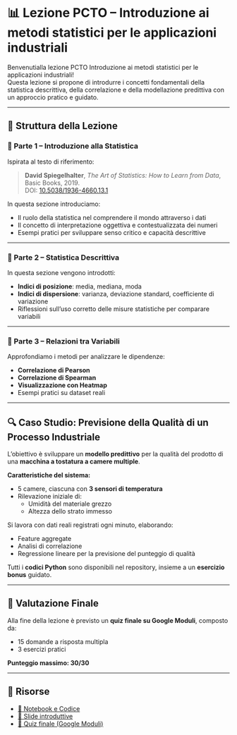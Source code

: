 # 📊 Lezione PCTO – Introduzione ai metodi statistici per le applicazioni industriali

Benvenutialla lezione PCTO Introduzione ai metodi statistici per le applicazioni industriali!  
Questa lezione si propone di introdurre i concetti fondamentali della statistica descrittiva, della correlazione e della modellazione predittiva con un approccio pratico e guidato.

---

## 📘 Struttura della Lezione

### 🔹 Parte 1 – Introduzione alla Statistica

Ispirata al testo di riferimento:

> **David Spiegelhalter**, *The Art of Statistics: How to Learn from Data*, Basic Books, 2019.  
> DOI: [10.5038/1936-4660.13.1](https://doi.org/10.5038/1936-4660.13.1)

In questa sezione introduciamo:
- Il ruolo della statistica nel comprendere il mondo attraverso i dati
- Il concetto di interpretazione oggettiva e contestualizzata dei numeri
- Esempi pratici per sviluppare senso critico e capacità descrittive

---

### 🔹 Parte 2 – Statistica Descrittiva

In questa sezione vengono introdotti:
- **Indici di posizione**: media, mediana, moda
- **Indici di dispersione**: varianza, deviazione standard, coefficiente di variazione
- Riflessioni sull’uso corretto delle misure statistiche per comparare variabili

---

### 🔹 Parte 3 – Relazioni tra Variabili

Approfondiamo i metodi per analizzare le dipendenze:
- **Correlazione di Pearson**
- **Correlazione di Spearman**
- **Visualizzazione con Heatmap**
- Esempi pratici su dataset reali

---

## 🔍 Caso Studio: Previsione della Qualità di un Processo Industriale

L’obiettivo è sviluppare un **modello predittivo** per la qualità del prodotto di una **macchina a tostatura a camere multiple**.

**Caratteristiche del sistema:**
- 5 camere, ciascuna con **3 sensori di temperatura**
- Rilevazione iniziale di:
  - Umidità del materiale grezzo
  - Altezza dello strato immesso

Si lavora con dati reali registrati ogni minuto, elaborando:
- Feature aggregate
- Analisi di correlazione
- Regressione lineare per la previsione del punteggio di qualità

Tutti i **codici Python** sono disponibili nel repository, insieme a un **esercizio bonus** guidato.

---

## 📝 Valutazione Finale

Alla fine della lezione è previsto un **quiz finale su Google Moduli**, composto da:
- 15 domande a risposta multipla
- 3 esercizi pratici

**Punteggio massimo: 30/30**

---

## 🔗 Risorse

- [📂 Notebook e Codice](./notebooks)
- [📄 Slide introduttive](./slides)
- [🧪 Quiz finale (Google Moduli)](https://docs.google.com/forms/d/e/1FAIpQLSfELHDqfkAW2l6-GH4mE5QDyZWlpYbzKC0V8KKt_Yxunnq8CQ/viewform)

